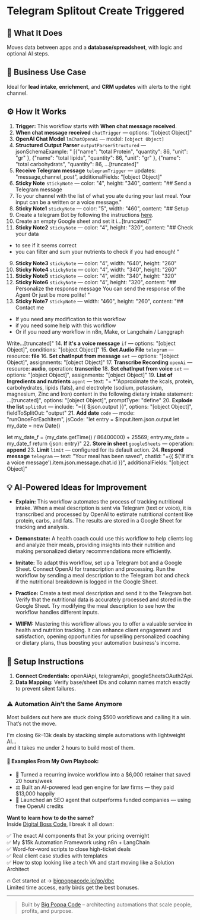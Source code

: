 # Telegram Splitout Create Triggered
## 🚀 What It Does
Moves data between apps and a **database/spreadsheet**, with logic and optional AI steps.

## 💼 Business Use Case
Ideal for **lead intake**, **enrichment**, and **CRM updates** with alerts to the right channel.

## ⚙️ How It Works
1. **Trigger:** This workflow starts with **When chat message received**.
2. **When chat message received** `chatTrigger` — options: "[object Object]"
3. **OpenAI Chat Model** `lmChatOpenAi` — model: `[object Object]`
4. **Structured Output Parser** `outputParserStructured` — jsonSchemaExample: "
[{"name": "total Protein",
  "quantity": 86,
  "unit": "gr"
},
  {"name": "total lipids",
  "quantity": 86,
  "unit": "gr"
},
  {"name": "total carbohydrats",
  "quantity": 86,
  …[truncated]"
5. **Receive Telegram message** `telegramTrigger` — updates: "message,channel_post", additionalFields: "[object Object]"
6. **Sticky Note** `stickyNote` — color: "4", height: "340", content: "## Send a Telegram message
1. To your channel with the list of what you ate during your last meal. 
Your input can be a written or a voice message."
7. **Sticky Note1** `stickyNote` — color: "5", width: "460", content: "## Setup
1. Create a telegram Bot by following the instructions [here](https://docs.n8n.io/integrations/builtin/credentials/telegram/).
2. Create an empty Google sheet and set it i…[truncated]"
8. **Sticky Note2** `stickyNote` — color: "4", height: "320", content: "## Check your data
- to see if it seems correct 
- you can filter and sum your nutrients to check if you had enough! "
9. **Sticky Note3** `stickyNote` — color: "4", width: "640", height: "260"
10. **Sticky Note4** `stickyNote` — color: "4", width: "340", height: "260"
11. **Sticky Note5** `stickyNote` — color: "4", width: "340", height: "320"
12. **Sticky Note6** `stickyNote` — color: "4", height: "320", content: "## Personalize the response message
You can send the response of the Agent
Or just be more polite! "
13. **Sticky Note7** `stickyNote` — width: "460", height: "260", content: "## Contact me
- If you need any modification to this workflow
- if you need some help with this workflow
- Or if you need any workflow in n8n, Make, or Langchain / Langgraph

Write…[truncated]"
14. **If it's a voice message** `if` — options: "[object Object]", conditions: "[object Object]"
15. **Get Audio File** `telegram` — resource: **file**
16. **Set chatInput from message** `set` — options: "[object Object]", assignments: "[object Object]"
17. **Transcribe Recording** `openAi` — resource: **audio**, operation: **transcribe**
18. **Set chatInput from voice** `set` — options: "[object Object]", assignments: "[object Object]"
19. **List of Ingredients and nutrients** `agent` — text: "=
*"Approximate the kcals, protein, carbohydrates, lipids (fats), and electrolyte (sodium, potassium, magnesium, Zinc and Iron) content in the following dietary intake statement:  …[truncated]", options: "[object Object]", promptType: "define"
20. **Explode the list** `splitOut` — include: "={{ $json.output }}", options: "[object Object]", fieldToSplitOut: "output"
21. **Add date** `code` — mode: "runOnceForEachItem", jsCode: "let entry = $input.item.json.output
let my_date = new Date()

let my_date_f = (my_date.getTime() / 86400000) + 25569;
entry.my_date = my_date_f
return {json: entry}"
22. **Store in sheet** `googleSheets` — operation: **append**
23. **Limit** `limit` — configured for its default action.
24. **Respond message** `telegram` — text: "Your meal has been saved", chatId: "={{ $('If it's a voice message').item.json.message.chat.id }}", additionalFields: "[object Object]"

## 💡 AI-Powered Ideas for Improvement
- **Explain:** This workflow automates the process of tracking nutritional intake. When a meal description is sent via Telegram (text or voice), it is transcribed and processed by OpenAI to estimate nutritional content like protein, carbs, and fats. The results are stored in a Google Sheet for tracking and analysis.

- **Demonstrate:** A health coach could use this workflow to help clients log and analyze their meals, providing insights into their nutrition and making personalized dietary recommendations more efficiently.

- **Imitate:** To adapt this workflow, set up a Telegram bot and a Google Sheet. Connect OpenAI for transcription and processing. Run the workflow by sending a meal description to the Telegram bot and check if the nutritional breakdown is logged in the Google Sheet.

- **Practice:** Create a test meal description and send it to the Telegram bot. Verify that the nutritional data is accurately processed and stored in the Google Sheet. Try modifying the meal description to see how the workflow handles different inputs.

- **WIIFM:** Mastering this workflow allows you to offer a valuable service in health and nutrition tracking. It can enhance client engagement and satisfaction, opening opportunities for upselling personalized coaching or dietary plans, thus boosting your automation business's income.

## 🔧 Setup Instructions
1. **Connect Credentials:** openAiApi, telegramApi, googleSheetsOAuth2Api.
2. **Data Mapping:** Verify base/sheet IDs and column names match exactly to prevent silent failures.

### ⚠️ Automation Ain’t the Same Anymore

Most builders out here are stuck doing $500 workflows and calling it a win.  
That’s not the move.  

I'm closing $6k–$13k deals by stacking simple automations with lightweight AI...  
and it takes me under 2 hours to build most of them.

#### 🧠 Examples From My Own Playbook:
- 🔁 Turned a recurring invoice workflow into a $6,000 retainer that saved 20 hours/week  
- ⚖️ Built an AI-powered lead gen engine for law firms — they paid $13,000 happily  
- 🚀 Launched an SEO agent that outperforms funded companies — using free OpenAI credits  

**Want to learn how to do the same?**  
Inside [Digital Boss Code](https://bigpoppacode.io/go/dbc), I break it all down:

✅ The exact AI components that 3x your pricing overnight  
✅ My $15k Automation Framework using n8n + LangChain  
✅ Word-for-word scripts to close high-ticket deals  
✅ Real client case studies with templates  
✅ How to stop looking like a tech VA and start moving like a Solution Architect  

🔥 Get started at → [bigpoppacode.io/go/dbc](https://bigpoppacode.io/go/dbc)  
Limited time access, early birds get the best bonuses.

---
> Built by [Big Poppa Code](https://bigpoppacode.io) – architecting automations that scale people, profits, and purpose.
